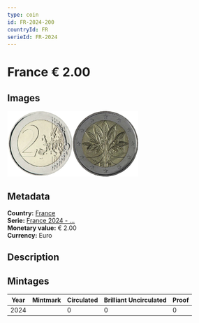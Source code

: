 ```yaml
---
type: coin
id: FR-2024-200
countryId: FR
serieId: FR-2024
---
```


# France € 2.00

## Images

<img src="../../../Images/common-2007-200.webp" height="150" alt="Front image"><img src="Images/france-2024-200.webp" height="150" alt="Back image">

## Metadata

**Country:** [France](../index.md)\
**Serie:** [France 2024 - ...](index.md)\
**Monetary value:** € 2.00\
**Currency:** Euro

## Description

## Mintages

| Year | Mintmark | Circulated | Brilliant Uncirculated | Proof |
| ---- | -------- | ---------- | ---------------------- | ----- |
| 2024 |          | 0          | 0                      | 0     |
